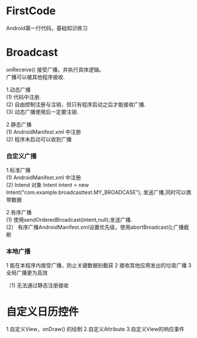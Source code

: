 # FirstCode
Android第一行代码，基础知识练习
# Broadcast
onReceive() 接受广播，并执行具体逻辑。<br/>
广播可以被其他程序接收.<br/>

1.动态广播<BR/>
  (1) 代码中注册.<BR/>
  (2) 自由控制注册与注销，但只有程序启动之后才能接收广播.<BR/>
  (3) 动态广播使用后一定要注销.<BR/>
  
2.静态广播<BR/>
  (1) AndroidManifest.xml 中注册<BR/>
  (2) 程序未启动可以收到广播<BR/>
  
### 自定义广播<br/>
1.标准广播<br/>
(1) AndroidManifest.xml 中注册<BR/>
(2) Intend 对象   Intent intent = new Intent("com.example.broadcasttest.MY_BROADCASE"); 发送广播,同时可以携带数据<br/>

2.有序广播<br/>
(1)  使用sendOrderedBroadcast(intent,null);发送广播.<br/>
(2） 有序广播AndroidManifest.xml设置优先级，使用abortBroadcast();广播截断

### 本地广播<br/>
1 能在本程序内接受广播，防止关键数据别截获
2 接收其他应用发出的垃圾广播
3 全局广播更为高效

（1) 无法通过静态注册接收

# 自定义日历控件<BR/>
1.自定义View，onDraw() 的绘制
2.自定义Attribute 
3.自定义View的响应事件

